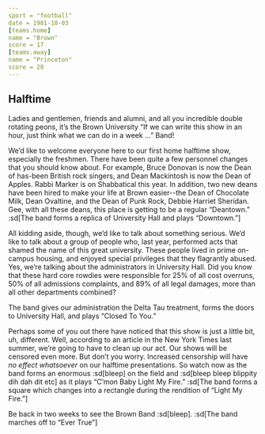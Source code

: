 ```yaml
---
sport = "football"
date = 1981-10-03
[teams.home]
name = "Brown"
score = 17
[teams.away]
name = "Princeton"
score = 20
---
```


## Halftime

Ladies and gentlemen, friends and alumni, and all you incredible double rotating peons, it’s the Brown University “If we can write this show in an hour, just think what we can do in a week ...” Band!

We’d like to welcome everyone here to our first home halftime show, especially the freshmen. There have been quite a few personnel changes that you should know about. For example, Bruce Donovan is now the Dean of has-been British rock singers, and Dean Mackintosh is now the Dean of Apples. Rabbi Marker is on Shabbatical this year. In addition, two new deans have been hired to make your life at Brown easier--the Dean of Chocolate Milk, Dean Ovaltine, and the Dean of Punk Rock, Debbie Harriet Sheridan. Gee, with all these deans, this place is getting to be a regular “Deantown.” :sd[The band forms a replica of University Hall and plays “Downtown.”]

All kidding aside, though, we’d like to talk about something serious. We’d like to talk about a group of people who, last year, performed acts that shamed the name of this great university. These people lived in prime on-campus housing, and enjoyed special privileges that they flagrantly abused. Yes, we’re talking about the administrators in University Hall. Did you know that these hard core rowdies were responsible for 25% of all cost overruns, 50% of all admissions complaints, and 89% of all legal damages, more than all other departments combined?

The band gives our administration the Delta Tau treatment, forms the doors to University Hall, and plays “Closed To You.”

Perhaps some of you out there have noticed that this show is just a little bit, uh, different. Well, according to an article in the New York Times last summer, we’re going to have to clean up our act. Our shows will be censored even more. But don’t you worry. Increased censorship will have _no effect whatsoever_ on our halftime presentations. So watch now as the band forms an enormous :sd[bleep] on the field and :sd[bleep bleep blippity dih dah dit etc] as it plays “C’mon Baby Light My Fire.” :sd[The band forms a square which changes into a rectangle during the rendition of “Light My Fire.”]

Be back in two weeks to see the Brown Band :sd[bleep]. :sd[The band marches off to “Ever True”]
